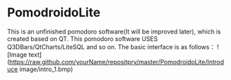 # PomodroidoLite
This is an unfinished pomodoro software(It will be improved later), which is created based on QT.
This pomodoro software USES Q3DBars/QtCharts/LiteSQL and so on. The basic interface is as follows：
![Image text](https://raw.github.com/yourName/repositpry/master/PomodroidoLite/Introduce image/intro_1.bmp)
